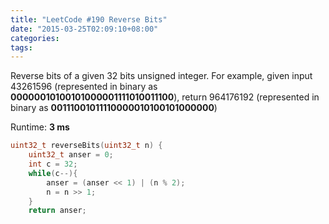 ```yaml
---
title: "LeetCode #190 Reverse Bits"
date: "2015-03-25T02:09:10+08:00"
categories:
tags:
---
```


                                            

Reverse bits of a given 32 bits unsigned integer.
For example, given input 43261596 (represented in binary as <strong>00000010100101000001111010011100</strong>), return 964176192 (represented in binary as
<strong>00111001011110000010100101000000</strong>)


Runtime: <strong>3 ms</strong>

```cpp
uint32_t reverseBits(uint32_t n) {
    uint32_t anser = 0;
    int c = 32;
    while(c--){
        anser = (anser << 1) | (n % 2);
        n = n >> 1;
    }
    return anser;
